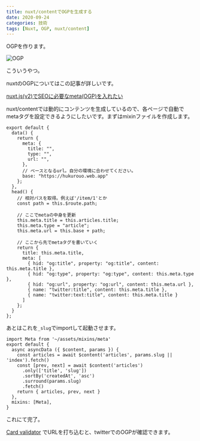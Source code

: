 ```yaml
---
title: nuxt/contentでOGPを生成する
date: 2020-09-24
categories: 技術
tags: [Nuxt, OGP, nuxt/content]
---
```


OGPを作ります。

![OGP](https://firebasestorage.googleapis.com/v0/b/hukurouo.appspot.com/o/image%2Frapture_20200923234722.png?alt=media&token=866e43c6-972c-4324-806b-1b3b92f10907)

こういうやつ。

nuxtのOGPについてはこの記事が詳しいです。

[nuxt.js(v2)でSEOに必要なmeta(OGP)を入れたい](https://qiita.com/amishiro/items/b7260116b282d2cf2756)

nuxt/contentでは動的にコンテンツを生成しているので、各ページで自動でmetaタグを設定できるようにしたいです。まずはmixinファイルを作成します。

```js{1,3-5}[assets/mixins/meta.js]
export default {
  data() {
    return {
      meta: {
        title: "",
        type: "",
        url: "",
      },
      // ベースとなるurl。自分の環境に合わせてください。
      base: "https://hukurouo.web.app"
    };
  },
  head() {
    // 相対パスを取得。例えば'/item/1'とか
    const path = this.$route.path;

    // ここでmetaの中身を更新
    this.meta.title = this.articles.title;
    this.meta.type = "article";
    this.meta.url = this.base + path;

    // ここから先でmetaタグを書いていく
    return {
      title: this.meta.title,
      meta: [
        { hid: "og:title", property: "og:title", content: this.meta.title },
        { hid: "og:type", property: "og:type", content: this.meta.type },
        { hid: "og:url", property: "og:url", content: this.meta.url },
        { name: "twitter:title", content: this.meta.title },
        { name: "twitter:text:title", content: this.meta.title }
      ]
    };
  }
};
```

あとはこれを`_slug`でimportして起動させます。

```js{1,3-5}[pages/articles/_slug.vue]
import Meta from '~/assets/mixins/meta'
export default {
  async asyncData ({ $content, params }) {
    const articles = await $content('articles', params.slug || 'index').fetch()
    const [prev, next] = await $content('articles')
      .only(['title', 'slug'])
      .sortBy('createdAt', 'asc')
      .surround(params.slug)
      .fetch()
    return { articles, prev, next }
  },
  mixins: [Meta],
}
```

これにて完了。

[Card validator](https://cards-dev.twitter.com/validator) でURLを打ち込むと、twitterでのOGPが確認できます。